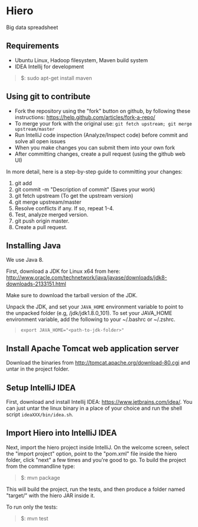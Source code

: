 # Hiero
Big data spreadsheet

## Requirements

* Ubuntu Linux, Hadoop filesystem, Maven build system
* IDEA Intellij for development

> $: sudo apt-get install maven

## Using git to contribute

* Fork the repository using the "fork" button on github, by following these instructions:
https://help.github.com/articles/fork-a-repo/
* To merge your fork with the original use: `git fetch upstream; git merge upstream/master`
* Run IntelliJ code inspection (Analyze/Inspect code) before commit and solve all open issues
* When you make changes you can submit them into your own fork
* After committing changes, create a pull request (using the github web UI)

In more detail, here is a step-by-step guide to committing your changes:

1. git add <files that changed>
2. git commit -m "Description of commit" (Saves your work)
3. git fetch upstream (To get the upstream version)
4. git merge upstream/master
5. Resolve conflicts if any. If so, repeat 1-4.
6. Test, analyze merged version.
7. git push origin master.
8. Create a pull request.

## Installing Java

We use Java 8.

First, download a JDK for Linux x64 from here: http://www.oracle.com/technetwork/java/javase/downloads/jdk8-downloads-2133151.html

Make sure to download the tarball version of the JDK.

Unpack the JDK, and set your `JAVA_HOME` environment variable to point
to the unpacked folder (e.g, <fully qualified path
to>/jdk/jdk1.8.0_101). To set your JAVA_HOME environment variable, add
the following to your ~/.bashrc or ~/.zshrc.

> ```export JAVA_HOME="<path-to-jdk-folder>"```

## Install Apache Tomcat web application server

Download the binaries from http://tomcat.apache.org/download-80.cgi and untar in the project folder.

## Setup IntelliJ IDEA

First, download and install Intellij IDEA:
https://www.jetbrains.com/idea/.  You can just untar the linux binary
in a place of your choice and run the shell script
`ideaXXX/bin/idea.sh`.

## Import Hiero into IntelliJ IDEA

Next, import the hiero project inside IntelliJ.  On the welcome
screen, select the "import project" option, point to the "pom.xml"
file inside the hiero folder, click "next" a few times and you're good
to go.
To build the project from the commandline type:

> $: mvn package

This will build the project, run the tests, and then produce a folder
named "target/" with the hiero JAR inside it.

To run only the tests:

> $: mvn test

